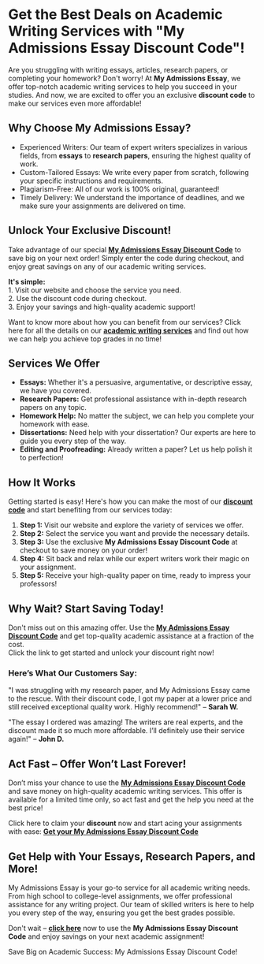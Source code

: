<h1>Get the Best Deals on Academic Writing Services with "My Admissions Essay Discount Code"!</h1>

<p>Are you struggling with writing essays, articles, research papers, or completing your homework? Don't worry! At <strong>My Admissions Essay</strong>, we offer top-notch academic writing services to help you succeed in your studies. And now, we are excited to offer you an exclusive <strong>discount code</strong> to make our services even more affordable!</p>

<h2>Why Choose My Admissions Essay?</h2>

<ul>
  <li>Experienced Writers: Our team of expert writers specializes in various fields, from <strong>essays</strong> to <strong>research papers</strong>, ensuring the highest quality of work.</li>
  <li>Custom-Tailored Essays: We write every paper from scratch, following your specific instructions and requirements.</li>
  <li>Plagiarism-Free: All of our work is 100% original, guaranteed!</li>
  <li>Timely Delivery: We understand the importance of deadlines, and we make sure your assignments are delivered on time.</li>
</ul>

<h2>Unlock Your Exclusive Discount!</h2>

<p>Take advantage of our special <strong><a href="https://tinyurl.com/topessay?keyword=my+admissions+essay+discount+code" target="_blank">My Admissions Essay Discount Code</a></strong> to save big on your next order! Simply enter the code during checkout, and enjoy great savings on any of our academic writing services.</p>

<p><strong>It's simple:</strong> <br>
1. Visit our website and choose the service you need. <br>
2. Use the discount code during checkout. <br>
3. Enjoy your savings and high-quality academic support!</p>

<p>Want to know more about how you can benefit from our services? Click here for all the details on our <strong><a href="https://tinyurl.com/topessay?keyword=my+admissions+essay+discount+code" target="_blank">academic writing services</a></strong> and find out how we can help you achieve top grades in no time!</p>

<h2>Services We Offer</h2>

<ul>
  <li><strong>Essays:</strong> Whether it's a persuasive, argumentative, or descriptive essay, we have you covered.</li>
  <li><strong>Research Papers:</strong> Get professional assistance with in-depth research papers on any topic.</li>
  <li><strong>Homework Help:</strong> No matter the subject, we can help you complete your homework with ease.</li>
  <li><strong>Dissertations:</strong> Need help with your dissertation? Our experts are here to guide you every step of the way.</li>
  <li><strong>Editing and Proofreading:</strong> Already written a paper? Let us help polish it to perfection!</li>
</ul>

<h2>How It Works</h2>

<p>Getting started is easy! Here's how you can make the most of our <strong><a href="https://tinyurl.com/topessay?keyword=my+admissions+essay+discount+code" target="_blank">discount code</a></strong> and start benefiting from our services today:</p>

<ol>
  <li><strong>Step 1:</strong> Visit our website and explore the variety of services we offer.</li>
  <li><strong>Step 2:</strong> Select the service you want and provide the necessary details.</li>
  <li><strong>Step 3:</strong> Use the exclusive <strong>My Admissions Essay Discount Code</strong> at checkout to save money on your order!</li>
  <li><strong>Step 4:</strong> Sit back and relax while our expert writers work their magic on your assignment.</li>
  <li><strong>Step 5:</strong> Receive your high-quality paper on time, ready to impress your professors!</li>
</ol>

<h2>Why Wait? Start Saving Today!</h2>

<p>Don't miss out on this amazing offer. Use the <strong><a href="https://tinyurl.com/topessay?keyword=my+admissions+essay+discount+code" target="_blank">My Admissions Essay Discount Code</a></strong> and get top-quality academic assistance at a fraction of the cost. <br> Click the link to get started and unlock your discount right now!</p>

<h3>Here’s What Our Customers Say:</h3>

<p>"I was struggling with my research paper, and My Admissions Essay came to the rescue. With their discount code, I got my paper at a lower price and still received exceptional quality work. Highly recommend!" – <strong>Sarah W.</strong></p>
<p>"The essay I ordered was amazing! The writers are real experts, and the discount made it so much more affordable. I’ll definitely use their service again!" – <strong>John D.</strong></p>

<h2>Act Fast – Offer Won’t Last Forever!</h2>

<p>Don’t miss your chance to use the <strong><a href="https://tinyurl.com/topessay?keyword=my+admissions+essay+discount+code" target="_blank">My Admissions Essay Discount Code</a></strong> and save money on high-quality academic writing services. This offer is available for a limited time only, so act fast and get the help you need at the best price!</p>

<p>Click here to claim your <strong>discount</strong> now and start acing your assignments with ease: <strong><a href="https://tinyurl.com/topessay?keyword=my+admissions+essay+discount+code" target="_blank">Get your My Admissions Essay Discount Code</a></strong></p>

<h2>Get Help with Your Essays, Research Papers, and More!</h2>

<p>My Admissions Essay is your go-to service for all academic writing needs. From high school to college-level assignments, we offer professional assistance for any writing project. Our team of skilled writers is here to help you every step of the way, ensuring you get the best grades possible.</p>

<p>Don't wait – <strong><a href="https://tinyurl.com/topessay?keyword=my+admissions+essay+discount+code" target="_blank">click here</a></strong> now to use the <strong>My Admissions Essay Discount Code</strong> and enjoy savings on your next academic assignment!</p>
Save Big on Academic Success: My Admissions Essay Discount Code!
